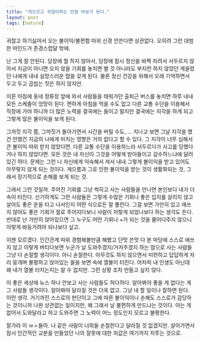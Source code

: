 ```yaml
---
title: "게으르고 귀찮아하는 만큼 바보가 된다."
layout: post
tags: [nature]
---
```


귀찮고 하기싫어서 오는 불이익/불편함 따위 신경 안쓴다면 상관없다. 오히려 그런 대범한 마인드가 존경스럽달 밖에.

난 그게 잘 안된다. 당장에 뭘 하지 않아서, 당장에 잠시 정신을 바짝 차려서 서두르지 않아서 지금이 아니면 오지 않을 기회를 놓치면 별 것 아니라도 부지런 하지 않았던 게을렀던 나에게 내내 실망스러운 맘을 갖게 된다. 물론 정신 건강을 위해서 오래 기억하면서 두고 두고 곱씹는 짓은 하지 않지만.

이른 아침에 동네 정류장 앞에 와서 사람들을 태워가던 출퇴근 버스를 놓치면 하루 내내 모든 스케줄이 엉망이 된다. 편하게 아침을 먹을 수도 없고 다른 교통 수단을 이용해서 직장에 가야 하니까 더 많은 노력을 결국에는 들이고 말지만 결국에는 지각을 하게 되고 그렇게 많은 불이익을 보게 된다. 

그까짓 지각 쯤, 그까짓거 돌아가면서 시간을 버릴 수도, ... 지나고 보면 그날 지각을 했건 안했건 지금의 나에게 미치는 영향은 거의 없다고 할 수 있다. 그 지각이 너무 심해서 큰 불이익 따위 받지 않았다면. 다른 교통 수단을 이용하느라 서두르다가 사고를 당했다거나 하지 않았다면. 모든 것은 내 자신이 그것을 어떻게 받아들이고 감수하느냐에 달려있긴 하다. 문제는 그런 나 자신에게 익숙해서 져서 내내 그렇게 불이익을 받고 있어도 아무렇지 않게 되는 것이다. 게으름과 그로 인한 불이익을 받는 것이 생활화되는 것, 그래서 장기적으로 손해를 보게 되는 것.

그래서 그런 것일까. 주어진 기회를 그냥 썩히고 사는 사람들을 만나면 본인보다 내가 더 속이 터진다. 신기하게도 그런 사람들은 그렇게 수많은 기회나 좋은 입지를 살리지 않고 살아도 좋은 운을 타고 나서인지 어떤 식으로든 잘 풀린다. 그걸 보면 가만히 있고 애쓰지 않아도 좋은 기회가 절로 주어지다보니 사람이 저렇게 되었나보다 하는 생각도 든다. 반대로 난 가만히 앉아있으면 그 누구도 어떤 기회나 +가 되는 것을 물어다주지 않으니 이렇게 바둥거려야 되나보다 싶고.

이젠 모르겠다. 인간관계 따위 경험해볼만큼 해봤고 단맛 쓴맛 다 본 마당에 스스로 애쓰지 않고 이렇게 버티다보면 누군가 날 도와주겠지/거저주겠지 하는 맘으로 사는 사람들 그냥 다 손절할 생각이다. 아니 손절한다. 아무것도 하지 않으면서 미련하고 답답하게 자리 뭉개며 불평하고 앉아있는 꼴을 보면 속에 열불이 터진다. 어차피 내 인생도 아닌데 왜 내가 열불 터지는지는 알 수 없지만. 그런 상황 조차 만들고 싶지 않다. 

이 좋은 세상에 뉴스 하나 안보고 사는 사람들도 허다하다. 알아봐야 좋을 게 없다는 게 그 사람들 생각이다. 알아봐야 달라질 것은 더욱 없고. 그냥 내 할 일이나 잘하면 된다. 이런 생각. 거기까진 스스로의 판단이고 그에 따른 불이익이나 손해도 스스로가 감당하는 것이니까 나완 상관없는 일이지만, 왜 그래서 날 불편하게 만드냐는 것이다. 아는 게 없어서 도와달라고 하고 도와주면 그 노력이 어느 정도인지 모르고 불평한다.

잘가라 이 ㅂㅅ들아. 나 같은 사람이 너희들 손절한다고 달라질 것 없겠지만. 살아가면서 잠시 인간적인 교분을 만들었던 나의 잘못에 대한 죄값은 여기까지 치루는 것으로.